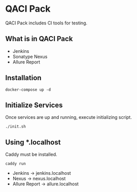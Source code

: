 # QACI Pack

QACI Pack includes CI tools for testing.

## What is in QACI Pack

* Jenkins
* Sonatype Nexus
* Allure Report

## Installation

```
docker-compose up -d
```

## Initialize Services

Once services are up and running, execute initializing script.

```
./init.sh
```

## Using *.localhost

Caddy must be installed.

```
caddy run
```

* Jenkins -> jenkins.localhost
* Nexus -> nexus.localhost
* Allure Report -> allure.localhost
